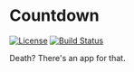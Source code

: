 # Countdown
[![License](https://img.shields.io/badge/License-Apache%202.0-blue.svg)](https://github.com/seanarwa/countdown/blob/master/LICENSE) [![Build Status](https://travis-ci.com/seanarwa/countdown.svg?branch=master)](https://travis-ci.com/seanarwa/countdown)

Death? There&#x27;s an app for that.
